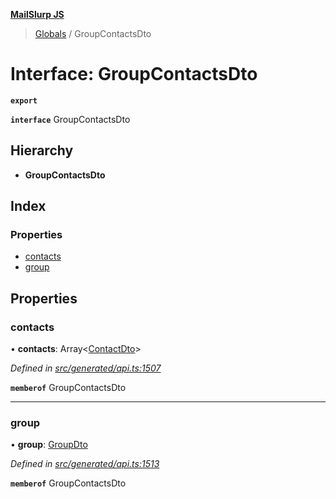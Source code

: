 **[MailSlurp JS](../README.md)**

> [Globals](../README.md) / GroupContactsDto

# Interface: GroupContactsDto

**`export`** 

**`interface`** GroupContactsDto

## Hierarchy

* **GroupContactsDto**

## Index

### Properties

* [contacts](groupcontactsdto.md#contacts)
* [group](groupcontactsdto.md#group)

## Properties

### contacts

•  **contacts**: Array\<[ContactDto](contactdto.md)>

*Defined in [src/generated/api.ts:1507](https://github.com/mailslurp/mailslurp-client/blob/c889afa/src/generated/api.ts#L1507)*

**`memberof`** GroupContactsDto

___

### group

•  **group**: [GroupDto](groupdto.md)

*Defined in [src/generated/api.ts:1513](https://github.com/mailslurp/mailslurp-client/blob/c889afa/src/generated/api.ts#L1513)*

**`memberof`** GroupContactsDto
